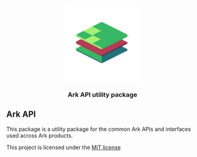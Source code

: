 <p align="center">
  <a href="https://decent.land">
    <img src="./img/new-logo.png" height="200">
  </a>
  <h3 align="center">Ark API utility package</h3>
</p>

## Ark API 
This package is a utility package for the common Ark APIs and interfaces used across Ark products.


This project is licensed under the [MIT license](./LICENSE)
